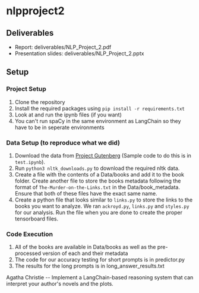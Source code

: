 # nlpproject2

## Deliverables

- Report: deliverables/NLP_Project_2.pdf
- Presentation slides: deliverables/NLP_Project_2.pptx

## Setup

### Project Setup

1. Clone the repository
2. Install the required packages using `pip install -r requirements.txt`
3. Look at and run the ipynb files (if you want)
4. You can't run spaCy in the same environment as LangChain so they have to be in seperate environments

### Data Setup (to reproduce what we did)

1. Download the data from [Project Gutenberg](https://www.gutenberg.org/) (Sample code to do this is in `test.ipynb`).
2. Run `python3 nltk_downloads.py` to download the required nltk data.
3. Create a file with the contents of a Data/books and add it to the book folder. Create another file to store the books metadata following the format of `The-Murder-on-the-Links.txt` in the Data/book_metadata. Ensure that both of these files have the exact same name.
4. Create a python file that looks similar to `links.py` to store the links to the books you want to analyze. We ran `ackroyd.py`, `links.py` and `styles.py` for our analysis. Run the file when you are done to create the proper tensorboard files.

### Code Execution
1. All of the books are available in Data/books as well as the pre-processed version of each and their metadata
2. The code for our accuracy testing for short prompts is in predictor.py
3. The results for the long prompts is in long_answer_results.txt

Agatha Christie -- Implement a LangChain-based reasoning system that can interpret your author's novels and the plots.
